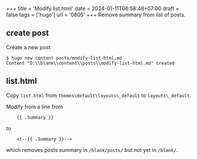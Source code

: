 +++
title = 'Modify list.html'
date = 2024-01-11T06:58:48+07:00
draft = false
tags = ['hugo']
url = '0805'
+++
Remove summary from list of posts.
<!--more-->


## create post
Create a new post
```
$ hugo new content posts/modify-list-html.md
Content "D:\\blank\\content\\posts\\modify-list-html.md" created
```

## list.html
Copy `list.html` from `themes\default\layouts\_default` to `layouts\_default`.

Modify from a line from

```
    {{ .Summary }}
```

to

```
    <!--{{ .Summary }}-->
```

which removes posts summary in `/blank/posts/` but not yet in `/blank/`.